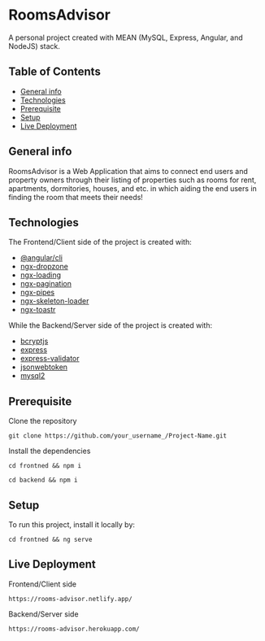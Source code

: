 # RoomsAdvisor
A personal project created with MEAN (MySQL, Express, Angular, and NodeJS) stack.


## Table of Contents
* [General info](#general-info)
* [Technologies](#technologies)
* [Prerequisite](#prerequisite)
* [Setup](#setup)
* [Live Deployment](#live-deployment)


## General info
RoomsAdvisor is a Web Application that aims to connect end users and property owners through their listing of properties such as rooms for rent, apartments, dormitories, houses, and etc. in which aiding the end users in finding the room that meets their needs!


## Technologies
The Frontend/Client side of the project is created with:
* [@angular/cli](https://www.npmjs.com/package/@angular/cli)
* [ngx-dropzone](https://www.npmjs.com/package/ngx-dropzone)
* [ngx-loading](https://www.npmjs.com/package/ngx-loading)
* [ngx-pagination](https://www.npmjs.com/package/ngx-pagination)
* [ngx-pipes](https://www.npmjs.com/ngx-pipes)
* [ngx-skeleton-loader](https://www.npmjs.com/package/ngx-skeleton-loader)
* [ngx-toastr](https://www.npmjs.com/package/ngx-toastr)


While the Backend/Server side of the project is created with:
* [bcryptjs](https://www.npmjs.com/package/bcryptjs)
* [express](https://www.npmjs.com/package/express)
* [express-validator](https://www.npmjs.com/package/express-validator)
* [jsonwebtoken](https://www.npmjs.com/package/jsonwebtoken)
* [mysql2](https://www.npmjs.com/package/mysql2)


## Prerequisite
Clone the repository
```
git clone https://github.com/your_username_/Project-Name.git
```

Install the dependencies
```
cd frontned && npm i
```
```
cd backend && npm i
```


## Setup
To run this project, install it locally by:
```
cd frontned && ng serve
```


## Live Deployment
Frontend/Client side
```
https://rooms-advisor.netlify.app/
```

Backend/Server side
```
https://rooms-advisor.herokuapp.com/
```

